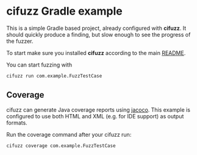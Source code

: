 # cifuzz Gradle example

This is a simple Gradle based project, already configured with
**cifuzz**. It should quickly produce a finding, but slow enough to
see the progress of the fuzzer.

To start make sure you installed **cifuzz** according to the
main [README](../../README.md).

You can start fuzzing with

```bash
cifuzz run com.example.FuzzTestCase
```

## Coverage

cifuzz can generate Java coverage reports using
[jacoco](https://www.jacoco.org). This example is configured to use both HTML
and XML (e.g. for IDE support) as output formats.

Run the coverage command after your cifuzz run:

```bash
cifuzz coverage com.example.FuzzTestCase
```
